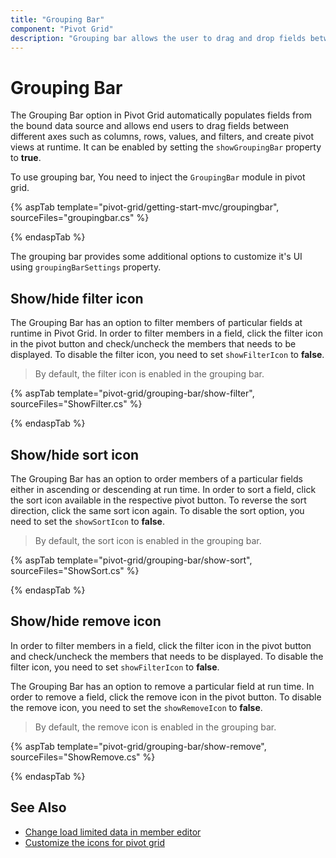 ```yaml
---
title: "Grouping Bar"
component: "Pivot Grid"
description: "Grouping bar allows the user to drag and drop fields between different axes at runtime."
---
```


# Grouping Bar

The Grouping Bar option in Pivot Grid automatically populates fields from the bound data source and allows end users to drag fields between different axes such as columns, rows, values, and filters, and create pivot views at runtime. It can be enabled by setting the `showGroupingBar` property to **true**.

To use grouping bar, You need to inject the `GroupingBar` module in pivot grid.

{% aspTab template="pivot-grid/getting-start-mvc/groupingbar", sourceFiles="groupingbar.cs" %}

{% endaspTab %}

The grouping bar provides some additional options to customize it's UI using `groupingBarSettings` property.

## Show/hide filter icon

The Grouping Bar has an option to filter members of particular fields at runtime in Pivot Grid. In order to filter members in a field, click the filter icon in the pivot button and check/uncheck the members that needs to be displayed. To disable the filter icon, you need to set `showFilterIcon` to **false**.

> By default, the filter icon is enabled in the grouping bar.

{% aspTab template="pivot-grid/grouping-bar/show-filter", sourceFiles="ShowFilter.cs" %}

{% endaspTab %}

## Show/hide sort icon

The Grouping Bar has an option to order members of a particular fields either in ascending or descending at run time. In order to sort a field, click the sort icon available in the respective pivot button. To reverse the sort direction, click the same sort icon again. To disable the sort option, you need to set the `showSortIcon` to **false**.

> By default, the sort icon is enabled in the grouping bar.

{% aspTab template="pivot-grid/grouping-bar/show-sort", sourceFiles="ShowSort.cs" %}

{% endaspTab %}

## Show/hide remove icon

In order to filter members in a field, click the filter icon in the pivot button and check/uncheck the members that needs to be displayed. To disable the filter icon, you need to set `showFilterIcon` to **false**.

The Grouping Bar has an option to remove a particular field at run time. In order to remove a field, click the remove icon in the pivot button. To disable the remove icon, you need to set the `showRemoveIcon` to **false**.

> By default, the remove icon is enabled in the grouping bar.

{% aspTab template="pivot-grid/grouping-bar/show-remove", sourceFiles="ShowRemove.cs" %}

{% endaspTab %}

## See Also

* [Change load limited data in member editor](./how-to/change-load-limited-data-in-member-editor)
* [Customize the icons for pivot grid](./how-to/customize-the-icons-for-pivot-grid)